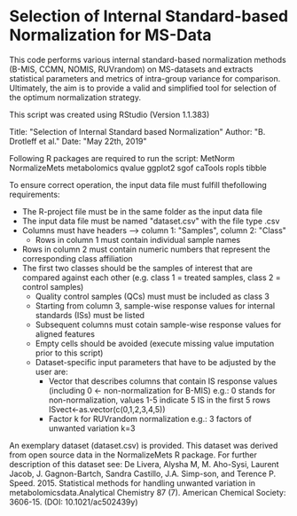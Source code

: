 # Selection of Internal Standard-based Normalization for MS-Data
This code performs various internal standard-based normalization methods (B-MIS, CCMN, NOMIS, RUVrandom) on MS-datasets and extracts statistical parameters and metrics of intra-group variance for comparison. Ultimately, the aim is to provide a valid and simplified tool for selection of the optimum normalization strategy.

This script was created using RStudio (Version 1.1.383)

Title: "Selection of Internal Standard based Normalization"
Author: "B. Drotleff et al."
Date: "May 22th, 2019"


Following R packages are required to run the script:
MetNorm
NormalizeMets
metabolomics
qvalue
ggplot2
sgof
caTools
ropls
tibble


To ensure correct operation, the input data file must fulfill thefollowing requirements:
  - The R-project file must be in the same folder as the input data file
  - The input data file must be named "dataset.csv" with the file type .csv
  - Columns must have headers --> column 1: "Samples", column 2: "Class"
	- Rows in column 1 must contain individual sample names
  - Rows in column 2 must contain numeric numbers that represent the corresponding class affiliation
  - The first two classes should be the samples of interest that are compared against each other (e.g. class 1 = treated samples, class 2 = control samples)
	- Quality control samples (QCs) must must be included as class 3
	- Starting from column 3, sample-wise response values for internal standards (ISs) must be listed
	- Subsequent columns must cotain sample-wise response values for aligned features
	- Empty cells should be avoided (execute missing value imputation prior to this script)
	- Dataset-specific input parameters that have to be adjusted by the user are:
        - Vector that describes columns that contain IS response values (including 0 <- non-normalization for B-MIS)
          e.g.: 0 stands for non-normalization, values 1-5 indicate 5 IS in the first 5 rows
          ISvect<-as.vector(c(0,1,2,3,4,5))
        - Factor k for RUVrandom normalization
          e.g.: 3 factors of unwanted variation
          k=3
        
	
          
An exemplary dataset (dataset.csv) is provided. This dataset was derived from open source data in the NormalizeMets R package.
For further description of this dataset see: De Livera, Alysha M, M. Aho-Sysi, Laurent Jacob, J. Gagnon-Bartch, Sandra Castillo, J.A. Simp-son, and Terence P. Speed. 2015. Statistical methods for handling unwanted variation in metabolomicsdata.Analytical Chemistry 87 (7). American Chemical Society: 3606-15. (DOI: 10.1021/ac502439y)         
          

